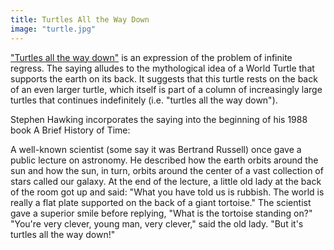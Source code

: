 ```yaml
---
title: Turtles All the Way Down
image: "turtle.jpg"
---
```


["Turtles all the way down"](https://en.wikipedia.org/wiki/Turtles_all_the_way_down) is an expression of the problem of infinite regress. The saying alludes to the mythological idea of a World Turtle that supports the earth on its back. It suggests that this turtle rests on the back of an even larger turtle, which itself is part of a column of increasingly large turtles that continues indefinitely (i.e. "turtles all the way down").

Stephen Hawking incorporates the saying into the beginning of his 1988 book A Brief History of Time:

A well-known scientist (some say it was Bertrand Russell) once gave a public lecture on astronomy. He described how the earth orbits around the sun and how the sun, in turn, orbits around the center of a vast collection of stars called our galaxy. At the end of the lecture, a little old lady at the back of the room got up and said: "What you have told us is rubbish. The world is really a flat plate supported on the back of a giant tortoise." The scientist gave a superior smile before replying, "What is the tortoise standing on?" "You're very clever, young man, very clever," said the old lady. "But it's turtles all the way down!"
